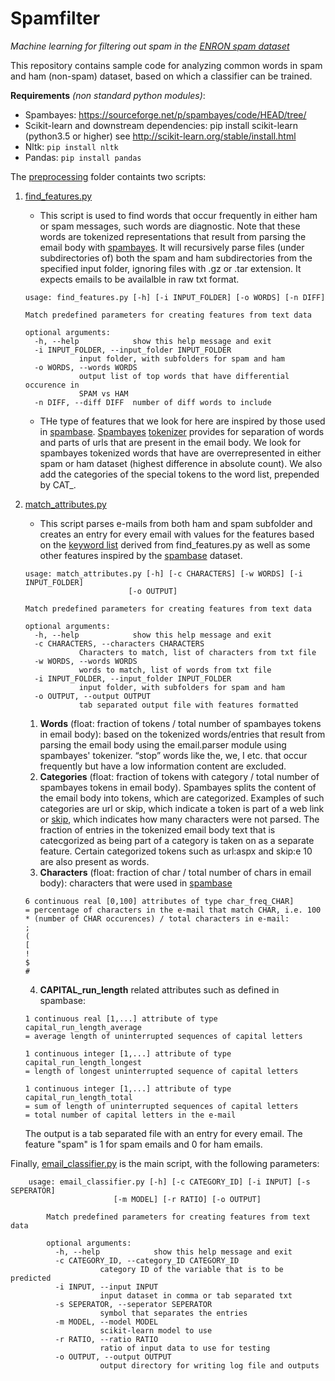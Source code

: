 # Spamfilter
*Machine learning for filtering out spam in the [ENRON spam dataset](http://www.aueb.gr/users/ion/data/enronQspam/)*

This repository contains sample code for analyzing common words in spam and ham (non-spam) dataset, based on which a classifier can be trained. 

**Requirements** *(non standard python modules)*:
- Spambayes: https://sourceforge.net/p/spambayes/code/HEAD/tree/
- Scikit-learn and downstream dependencies: pip install scikit-learn (python3.5  or higher) see http://scikit-learn.org/stable/install.html
- Nltk: ```pip install nltk```
- Pandas: ```pip install pandas``` 


The [preprocessing](preprocessing) folder containts two scripts:

1. [find_features.py](preprocessing/find_features.py)
	- This script is used to find words that occur frequently in either ham or spam messages, such words are diagnostic. Note that these words are tokenized representations that result from parsing the email body with [spambayes](https://sourceforge.net/p/spambayes/code/HEAD/tree/). It will recursively parse files (under subdirectories of) both the spam and ham subdirectories from the specified input folder, ignoring files with .gz or .tar extension. It expects emails to be availalble in raw txt format.
	```
	usage: find_features.py [-h] [-i INPUT_FOLDER] [-o WORDS] [-n DIFF]

	Match predefined parameters for creating features from text data

	optional arguments:
	  -h, --help            show this help message and exit
	  -i INPUT_FOLDER, --input_folder INPUT_FOLDER
				input folder, with subfolders for spam and ham
	  -o WORDS, --words WORDS
				output list of top words that have differential occurence in
				SPAM vs HAM
	  -n DIFF, --diff DIFF  number of diff words to include
	```
	- THe type of features that we look for here are inspired by those used in [spambase](https://archive.ics.uci.edu/ml/datasets/Spambase). [Spambayes](https://sourceforge.net/p/spambayes/code/HEAD/tree/) [tokenizer](https://mail.python.org/pipermail/spambayes-checkins/2003-December/002441.html "email entry with the tokenizer code") provides for separation of words and parts of urls that are present in the email body. We look for spambayes tokenized words that have are overrepresented in either spam or ham dataset (highest difference in absolute count). We also add the categories of the special tokens to the word list, prepended by CAT_.

	
2. [match_attributes.py](preprocessing/match_attributes.py)
	- This script parses e-mails from both ham and spam subfolder and creates an entry for every email with values for the features based on the [keyword list](words.txt) derived from find_features.py as well as some other features inspired by the [spambase](https://archive.ics.uci.edu/ml/datasets/Spambase) dataset.
	```
	usage: match_attributes.py [-h] [-c CHARACTERS] [-w WORDS] [-i INPUT_FOLDER]
                           [-o OUTPUT]

	Match predefined parameters for creating features from text data

	optional arguments:
	  -h, --help            show this help message and exit
	  -c CHARACTERS, --characters CHARACTERS
				Characters to match, list of characters from txt file
	  -w WORDS, --words WORDS
				words to match, list of words from txt file
	  -i INPUT_FOLDER, --input_folder INPUT_FOLDER
				input folder, with subfolders for spam and ham
	  -o OUTPUT, --output OUTPUT
				tab separated output file with features formatted
	```
	1. **Words** (float: fraction of tokens / total number of spambayes tokens in email body): based on the tokenized words/entries that result from parsing the email body using the email.parser module using spambayes' tokenizer. “stop” words like the, we, I etc. that occur frequently but have a low information content are excluded. 
	2. **Categories** (float: fraction of tokens with category / total number of spambayes tokens in email body). Spambayes splits the content of the email body into tokens, which are categorized. Examples of such categories are url or skip, which indicate a token is part of a web link or [skip](https://mail.python.org/pipermail/spambayes-checkins/2003-December/002441.html), which indicates how many characters were not parsed. The fraction of entries in the tokenized email body text that is catecgorized as being part of a category is taken on as a separate feature. Certain categorized tokens such as url:aspx and skip:e 10 are also present as words.
	3. **Characters** (float: fraction of char / total number of chars in email body): characters that were used in [spambase](https://archive.ics.uci.edu/ml/datasets/Spambase)
	```
	6 continuous real [0,100] attributes of type char_freq_CHAR] 
	= percentage of characters in the e-mail that match CHAR, i.e. 100 * (number of CHAR occurences) / total characters in e-mail:
	;
	(
	[
	!
	$
	#
	```
	4. **CAPITAL_run_length** related attributes such as defined in spambase:
	```
	1 continuous real [1,...] attribute of type capital_run_length_average 
	= average length of uninterrupted sequences of capital letters 

	1 continuous integer [1,...] attribute of type capital_run_length_longest 
	= length of longest uninterrupted sequence of capital letters 

	1 continuous integer [1,...] attribute of type capital_run_length_total 
	= sum of length of uninterrupted sequences of capital letters 
	= total number of capital letters in the e-mail 
	``` 
	The output is a tab separated file with an entry for every email. The feature "spam" is 1 for spam emails and 0 for ham emails. 

Finally, [email_classifier.py](email_classifier.py) is the main script, with the following parameters:
```
	usage: email_classifier.py [-h] [-c CATEGORY_ID] [-i INPUT] [-s SEPERATOR]
					   [-m MODEL] [-r RATIO] [-o OUTPUT]

		Match predefined parameters for creating features from text data

		optional arguments:
		  -h, --help            show this help message and exit
		  -c CATEGORY_ID, --category_ID CATEGORY_ID
					category ID of the variable that is to be predicted
		  -i INPUT, --input INPUT
					input dataset in comma or tab separated txt
		  -s SEPERATOR, --seperator SEPERATOR
					symbol that separates the entries
		  -m MODEL, --model MODEL
					scikit-learn model to use
		  -r RATIO, --ratio RATIO
					ratio of input data to use for testing
		  -o OUTPUT, --output OUTPUT
					output directory for writing log file and outputs
```
